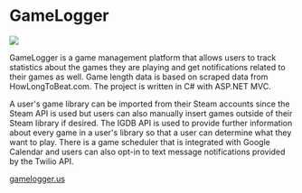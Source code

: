 # GameLogger

![](https://i.imgur.com/tJO0M5T.jpg)

GameLogger is a game management platform that allows users to track statistics about the games they are playing and get notifications related to their games as well. Game length data is based on scraped data from HowLongToBeat.com. The project is written in C# with ASP.NET MVC.

A user's game library can be imported from their Steam accounts since the Steam API is used but users can also manually insert games outside of their Steam library if desired. The IGDB API is used to provide further information about every game in a user's library so that a user can determine what they want to play. There is a game scheduler that is integrated with Google Calendar and users can also opt-in to text message notifications provided by the Twilio API.

[gamelogger.us](http://gamelogger.us)
